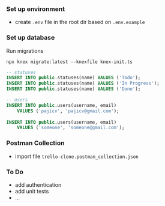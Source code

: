 
### Set up environment

- create `.env` file in the root dir based on `.env.example`

### Set up database

Run migrations

```shell
npx knex migrate:latest --knexfile knex-init.ts
```

``` sql
-- statuses
INSERT INTO public.statuses(name) VALUES ('Todo');
INSERT INTO public.statuses(name) VALUES ('In Progress');
INSERT INTO public.statuses(name) VALUES ('Done');

-- users
INSERT INTO public.users(username, email)
	VALUES ('pajicv', 'pajicv@gmail.com');
	
INSERT INTO public.users(username, email)
	VALUES ('someone', 'someone@gmail.com');
```

### Postman Collection

- import file `trello-clone.postman_collection.json`

### To Do

- add authentication
- add unit tests
- ...

